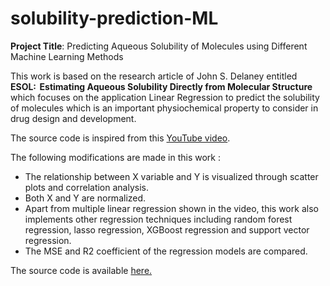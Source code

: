 # solubility-prediction-ML
**Project Title**: Predicting Aqueous Solubility of Molecules using Different Machine Learning Methods

This work is based on the research article of John S. Delaney entitled **ESOL:  Estimating Aqueous Solubility Directly from Molecular Structure**  which focuses on the application Linear Regression to predict the solubility of molecules which is an important physiochemical property to consider in drug design and development.
 
The source code is inspired from this [YouTube video](https://www.youtube.com/watch?v=VXFFHHoE1wk&list=PLtqF5YXg7GLlQJUv9XJ3RWdd5VYGwBHrP&index=10).

The following modifications are made in this work :
+ The relationship between X variable and Y is visualized through scatter plots and correlation analysis.<br>
+ Both X and Y are normalized. <br>
+ Apart from multiple linear regression shown in the video, this work also implements other regression techniques including random forest regression, lasso regression, XGBoost regression and support vector regression.<br>
+ The MSE and R2 coefficient of the regression models are compared.

The source code is available [here.](https://github.com/shamita98/solubility-prediction-ML/blob/7e331de6648b3eb04569947bd0140591e4988e3b/Predicting%20aqueous%20solubility%20of%20molecules.ipynb)
